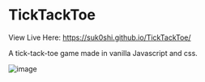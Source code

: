 # TickTackToe
View Live Here: https://suk0shi.github.io/TickTackToe/

A tick-tack-toe game made in vanilla Javascript and css.

![image](https://github.com/Suk0shi/TickTackToe/assets/144342852/435ebda9-506c-41c4-9086-e2d1e566e49f)

